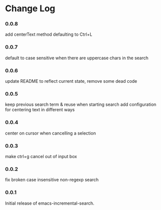# Change Log

### 0.0.8

add centerText method defaulting to Ctrl+L

### 0.0.7

default to case sensitive when there are uppercase chars in the search

### 0.0.6

update README to reflect current state, remove some dead code

### 0.0.5

keep previous search term & reuse when starting search
add configuration for centering text in different ways

### 0.0.4

center on cursor when cancelling a selection

### 0.0.3

make ctrl+g cancel out of input box

### 0.0.2

fix broken case insensitive non-regexp search

### 0.0.1

Initial release of emacs-incremental-search.
